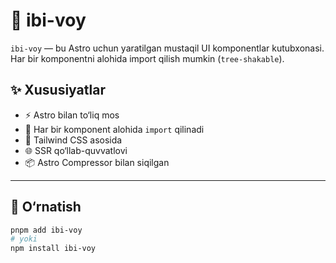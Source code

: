 # 🧩 ibi-voy

`ibi-voy` — bu Astro uchun yaratilgan mustaqil UI komponentlar kutubxonasi. Har bir komponentni alohida import qilish mumkin (`tree-shakable`).

## ✨ Xususiyatlar

- ⚡️ Astro bilan to‘liq mos
- 🎯 Har bir komponent alohida `import` qilinadi
- 💨 Tailwind CSS asosida
- 🌐 SSR qo‘llab-quvvatlovi
- 📦 Astro Compressor bilan siqilgan

---

## 🔧 O‘rnatish

```bash
pnpm add ibi-voy
# yoki
npm install ibi-voy



